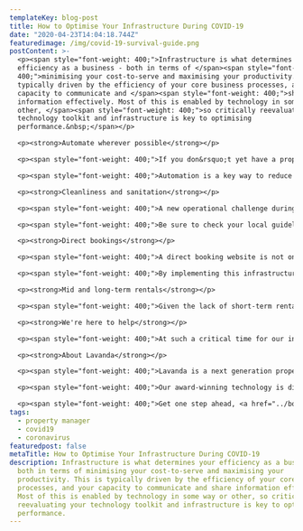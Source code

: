 ```yaml
---
templateKey: blog-post
title: How to Optimise Your Infrastructure During COVID-19
date: "2020-04-23T14:04:18.744Z"
featuredimage: /img/covid-19-survival-guide.png
postContent: >-
  <p><span style="font-weight: 400;">Infrastructure is what determines your
  efficiency as a business - both in terms of </span><span style="font-weight:
  400;">minimising your cost-to-serve and maximising your productivity. This is
  typically driven by the efficiency of your core business processes, and your
  capacity to communicate and </span><span style="font-weight: 400;">share
  information effectively. Most of this is enabled by technology in some way or
  other, </span><span style="font-weight: 400;">so critically reevaluating your
  technology toolkit and infrastructure is key to optimising
  performance.&nbsp;</span></p>

  <p><strong>Automate wherever possible</strong></p>

  <p><span style="font-weight: 400;">If you don&rsquo;t yet have a property management system (PMS), it may be time to consider using one - depending on how many properties you manage. If you do have a PMS, make sure that you are able to automate key workflows, thus minimising your cost to serve and making your business more profitable, whilst reducing the chances of human error.&nbsp;</span></p>

  <p><span style="font-weight: 400;">Automation is a key way to reduce the level of human effort required during this time, especially if you are furloughing part of your team.</span></p>

  <p><strong>Cleanliness and sanitation</strong></p>

  <p><span style="font-weight: 400;">A new operational challenge during this time is quality control. We have another blog post on cleaning tips during COVID-19, to ensure that your cleaning procedures are reducing any risk of infection after a guest changeover. If you are using Lavanda&rsquo;s PMS, you can create an extensive checklist for your housekeepers to complete to properly clean and disinfect the property. They can access this on their phone to tick off areas of the property to disinfect. For instance, they can see and tick off disinfecting: door handles, remote controls, light switches, tap handles, keys, and so on.&nbsp;</span></p>

  <p><span style="font-weight: 400;">Be sure to check your local guidelines on cleanliness of accommodation, and be sure to adapt your operational processes and workflows accordingly.</span></p>

  <p><strong>Direct bookings</strong></p>

  <p><span style="font-weight: 400;">A direct booking website is not only a brilliant piece of external branding, but it can also help you to drive more profitable bookings, by avoiding channel fees. Direct booking sites are generally low cost (often free depending on your PMS provider) and should require minimal maintenance, post setup.&nbsp;</span></p>

  <p><span style="font-weight: 400;">By implementing this infrastructure now, you open your property management business up to greater control of the experience that you offer your guests, including how you remarket to them, incentivise them to book again and refer their friends and family.</span></p>

  <p><strong>Mid and long-term rentals</strong></p>

  <p><span style="font-weight: 400;">Given the lack of short-term rental demand, many property managers are opting to rent properties on a mid or long-term basis instead. Regardless of the current market, demand for longer-term stays/tenancies remains robust. A 6-month tenancy may likely see you through until mainstream short-term rental demand returns.</span></p>

  <p><strong>We're here to help</strong></p>

  <p><span style="font-weight: 400;">At such a critical time for our industry, with so much speculative advice, we are also providing a data-led, factual guide, summarising the realistic options available to property managers and where to focus today. You can access the free guide <a href="../lp/covid-19-survival-for-property-managers" target="_blank" rel="noopener">here</a>.&nbsp;</span></p>

  <p><strong>About Lavanda</strong></p>

  <p><span style="font-weight: 400;">Lavanda is a next generation property management system (PMS) for urban and rural short-term rental operators. Our SaaS platform is designed to unlock scale and profitability, whilst accelerating growth through industry partnerships. We're backed by leading venture capital investors, and have so far invested $10m+ into short-term rental technology and innovation.</span></p>

  <p><span style="font-weight: 400;">Our award-winning technology is different because it has been honed through our first-hand experience of managing a short-term rental portfolio at scale. Operational efficiency is what we strive for, so we set about creating the missing toolkit. We're here to change your game.</span></p>

  <p><span style="font-weight: 400;">Get one step ahead, <a href="../book-a-demo" target="_blank" rel="noopener">book a discovery call</a> to see how we can help turbocharge your property management company.</span></p>
tags:
  - property manager
  - covid19
  - coronavirus
featuredpost: false
metaTitle: How to Optimise Your Infrastructure During COVID-19
description: Infrastructure is what determines your efficiency as a business -
  both in terms of minimising your cost-to-serve and maximising your
  productivity. This is typically driven by the efficiency of your core business
  processes, and your capacity to communicate and share information effectively.
  Most of this is enabled by technology in some way or other, so critically
  reevaluating your technology toolkit and infrastructure is key to optimising
  performance.
---
```

